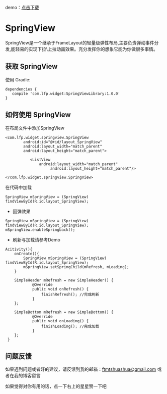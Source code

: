 demo：[点击下载](https://raw.githubusercontent.com/ftmtshuashua/SpringView/master/app-debug.apk)

# SpringView

SpringView是一个继承于FrameLayout的轻量级弹性布局,主要负责弹动事件分发,能轻易的实现下拉\上拉动画效果。充分发挥你的想象它能为你做很多事情。

**获取 SpringView**
--------

使用 Gradle:
```
dependencies {
   compile 'com.lfp.widget:SpringViewLibrary:1.0.0'
}
```

**如何使用 SpringView**
--------

在布局文件中添加SpringView

```
<com.lfp.widget.springview.SpringView
        android:id="@+id/layout_SpringView"
        android:layout_width="match_parent"
        android:layout_height="match_parent">

           <ListView
               android:layout_width="match_parent"
                    android:layout_height="match_parent"/>

</com.lfp.widget.springview.SpringView>
```

在代码中加载

```
SpringView mSpringView = (SpringView) findViewById(R.id.layout_SpringView);
```

 - 回弹效果

```
SpringView mSpringView = (SpringView) findViewById(R.id.layout_SpringView);
mSpringView.enableSpringback();
```

 - 刷新与加载请参考Demo

```
Acitivity(){
    onCreate(){
        SpringView mSpringView = (SpringView) findViewById(R.id.layout_SpringView);
        mSpringView.setSpringChild(mRefresh, mLoading);
    }

    SimpleHeader mRefresh = new SimpleHeader() {
            @Override
            public void onRefresh() {
                finishRefresh(); //完成刷新
            }
    };

    SimpleBottom mRefresh = new SimpleBottom() {
            @Override
            public void onLoading() {
                finishLoading(); //完成加载
            }
    };
 }

```

**问题反馈**
--------
如果遇到问题或者好的建议，请反馈到我的邮箱：ftmtshuashua@gmail.com 或者在我的博客留言

如果觉得对你有用的话，点一下右上的星星赞一下吧


